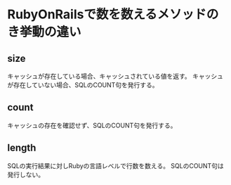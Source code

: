 # RubyOnRailsで数を数えるメソッドのき挙動の違い

## size
キャッシュが存在している場合、キャッシュされている値を返す。
キャッシュが存在していない場合、SQLのCOUNT句を発行する。

## count
キャッシュの存在を確認せず、SQLのCOUNT句を発行する。

## length
SQLの実行結果に対しRubyの言語レベルで行数を数える。
SQLのCOUNT句は発行しない。